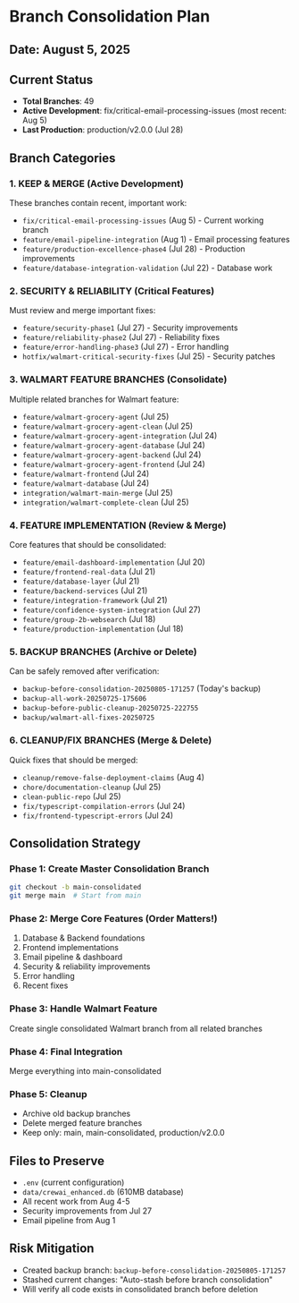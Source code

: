 # Branch Consolidation Plan
## Date: August 5, 2025

## Current Status
- **Total Branches**: 49
- **Active Development**: fix/critical-email-processing-issues (most recent: Aug 5)
- **Last Production**: production/v2.0.0 (Jul 28)

## Branch Categories

### 1. KEEP & MERGE (Active Development)
These branches contain recent, important work:
- `fix/critical-email-processing-issues` (Aug 5) - Current working branch
- `feature/email-pipeline-integration` (Aug 1) - Email processing features
- `feature/production-excellence-phase4` (Jul 28) - Production improvements
- `feature/database-integration-validation` (Jul 22) - Database work

### 2. SECURITY & RELIABILITY (Critical Features)
Must review and merge important fixes:
- `feature/security-phase1` (Jul 27) - Security improvements
- `feature/reliability-phase2` (Jul 27) - Reliability fixes
- `feature/error-handling-phase3` (Jul 27) - Error handling
- `hotfix/walmart-critical-security-fixes` (Jul 25) - Security patches

### 3. WALMART FEATURE BRANCHES (Consolidate)
Multiple related branches for Walmart feature:
- `feature/walmart-grocery-agent` (Jul 25)
- `feature/walmart-grocery-agent-clean` (Jul 25)
- `feature/walmart-grocery-agent-integration` (Jul 24)
- `feature/walmart-grocery-agent-database` (Jul 24)
- `feature/walmart-grocery-agent-backend` (Jul 24)
- `feature/walmart-grocery-agent-frontend` (Jul 24)
- `feature/walmart-frontend` (Jul 24)
- `feature/walmart-database` (Jul 24)
- `integration/walmart-main-merge` (Jul 25)
- `integration/walmart-complete-clean` (Jul 25)

### 4. FEATURE IMPLEMENTATION (Review & Merge)
Core features that should be consolidated:
- `feature/email-dashboard-implementation` (Jul 20)
- `feature/frontend-real-data` (Jul 21)
- `feature/database-layer` (Jul 21)
- `feature/backend-services` (Jul 21)
- `feature/integration-framework` (Jul 21)
- `feature/confidence-system-integration` (Jul 27)
- `feature/group-2b-websearch` (Jul 18)
- `feature/production-implementation` (Jul 18)

### 5. BACKUP BRANCHES (Archive or Delete)
Can be safely removed after verification:
- `backup-before-consolidation-20250805-171257` (Today's backup)
- `backup-all-work-20250725-175606`
- `backup-before-public-cleanup-20250725-222755`
- `backup/walmart-all-fixes-20250725`

### 6. CLEANUP/FIX BRANCHES (Merge & Delete)
Quick fixes that should be merged:
- `cleanup/remove-false-deployment-claims` (Aug 4)
- `chore/documentation-cleanup` (Jul 25)
- `clean-public-repo` (Jul 25)
- `fix/typescript-compilation-errors` (Jul 24)
- `fix/frontend-typescript-errors` (Jul 24)

## Consolidation Strategy

### Phase 1: Create Master Consolidation Branch
```bash
git checkout -b main-consolidated
git merge main  # Start from main
```

### Phase 2: Merge Core Features (Order Matters!)
1. Database & Backend foundations
2. Frontend implementations
3. Email pipeline & dashboard
4. Security & reliability improvements
5. Error handling
6. Recent fixes

### Phase 3: Handle Walmart Feature
Create single consolidated Walmart branch from all related branches

### Phase 4: Final Integration
Merge everything into main-consolidated

### Phase 5: Cleanup
- Archive old backup branches
- Delete merged feature branches
- Keep only: main, main-consolidated, production/v2.0.0

## Files to Preserve
- `.env` (current configuration)
- `data/crewai_enhanced.db` (610MB database)
- All recent work from Aug 4-5
- Security improvements from Jul 27
- Email pipeline from Aug 1

## Risk Mitigation
- Created backup branch: `backup-before-consolidation-20250805-171257`
- Stashed current changes: "Auto-stash before branch consolidation"
- Will verify all code exists in consolidated branch before deletion